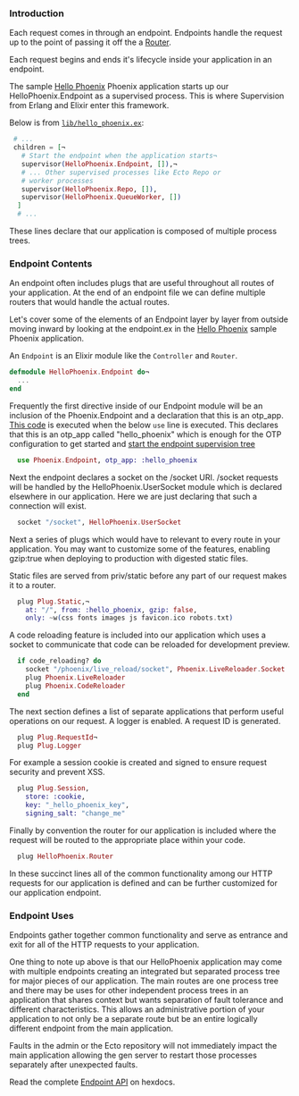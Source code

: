 ### Introduction
Each request comes in through an endpoint. Endpoints handle the request up to the
point of passing it off the a [Router](http://www.phoenixframework.org/docs/routing).

Each request begins and ends it's lifecycle inside your application in an endpoint.

The sample [Hello
Phoenix](https://github.com/phoenix-examples/hello_phoenix) Phoenix application starts up our HelloPhoenix.Endpoint as a supervised process.
This is where Supervision from Erlang and Elixir enter this framework.

Below is from
[`lib/hello_phoenix.ex`](https://github.com/phoenix-examples/hello_phoenix/blob/master/lib/hello_phoenix.ex#L9-L16):
```elixir
 # ...
 children = [¬
   # Start the endpoint when the application starts¬
   supervisor(HelloPhoenix.Endpoint, []),¬
   # ... Other supervised processes like Ecto Repo or
   # worker processes
   supervisor(HelloPhoenix.Repo, []),
   supervisor(HelloPhoenix.QueueWorker, [])
  ]
  # ...
```

These lines declare that our application is composed of multiple process trees.

### Endpoint Contents
An endpoint often includes plugs that are useful throughout all routes of
your application. At the end of an endpoint file we can define multiple routers that would
handle the actual routes.

Let's cover some of the elements of an Endpoint layer by layer from outside
moving inward by looking at the endpoint.ex in the [Hello
Phoenix](https://github.com/phoenix-examples/hello_phoenix) sample Phoenix
application.

An `Endpoint` is an Elixir module like the `Controller` and `Router`.

```elixir
defmodule HelloPhoenix.Endpoint do¬
  ...
end
```
Frequently the first directive inside of our Endpoint module will be an inclusion
of the Phoenix.Endpoint and a declaration that this is an otp_app. [This
code](https://github.com/phoenixframework/phoenix/blob/e118c485a1a0bdc1f4f2fe199f980b5fff691376/lib/phoenix/endpoint.ex#L362-L369) is
executed when the below `use` line is executed. This declares that this is an
otp_app called "hello_phoenix" which is enough for the OTP configuration to get
started and [start the endpoint supervision
tree](https://github.com/phoenixframework/phoenix/blob/e118c485a1a0bdc1f4f2fe199f980b5fff691376/lib/phoenix/endpoint.ex#L467)
```elixir
  use Phoenix.Endpoint, otp_app: :hello_phoenix
```
Next the endpoint declares a socket on the /socket URI. /socket requests will be handled by the
HelloPhoenix.UserSocket module which is declared elsewhere in our application.
Here we are just declaring that such a connection will exist.

```elixir
  socket "/socket", HelloPhoenix.UserSocket
```
Next a series of plugs which would have to relevant to every route in your application.
You may want to customize some of the features, enabling gzip:true when deploying to production
with digested static files.

Static files are served from priv/static before any part of our request makes it to a router.

```elixir
  plug Plug.Static,¬
    at: "/", from: :hello_phoenix, gzip: false,
    only: ~w(css fonts images js favicon.ico robots.txt)
```
A code reloading feature is included into our application which uses a socket
to communicate that code can be reloaded for development preview.

```elixir
  if code_reloading? do
    socket "/phoenix/live_reload/socket", Phoenix.LiveReloader.Socket
    plug Phoenix.LiveReloader
    plug Phoenix.CodeReloader
  end
```
The next section defines a list of separate applications that perform useful
operations on our request. A logger is enabled. A request ID is generated.

```elixir
  plug Plug.RequestId¬
  plug Plug.Logger
```

For example a session cookie is created and signed to ensure request security
and prevent XSS.

```elixir
  plug Plug.Session,
    store: :cookie,
    key: "_hello_phoenix_key",
    signing_salt: "change_me"
```
Finally by convention the router for our application is included where the request
will be routed to the appropriate place within your code.

```elixir
  plug HelloPhoenix.Router
```

In these succinct lines all of the common functionality among our HTTP requests
for our application is defined and can be further customized for our application
endpoint.

### Endpoint Uses

Endpoints gather together common functionality and serve as entrance and exit
for all of the HTTP requests to your application.

One thing to note up above is that our HelloPhoenix application may
come with multiple endpoints creating an integrated but separated process tree
for major pieces of our application. The main routes are one process tree and
there may be uses for other independent process trees in an application that shares
context but wants separation of fault tolerance and different characteristics.
This allows an administrative portion of your application to not only be a
separate route but be an entire logically different endpoint from the main
application.

Faults in the admin or the Ecto repository will not immediately impact the main
application allowing the gen server to restart those processes separately after
unexpected faults.

Read the complete [Endpoint
API](https://hexdocs.pm/phoenix/Phoenix.Endpoint.html) on hexdocs.
